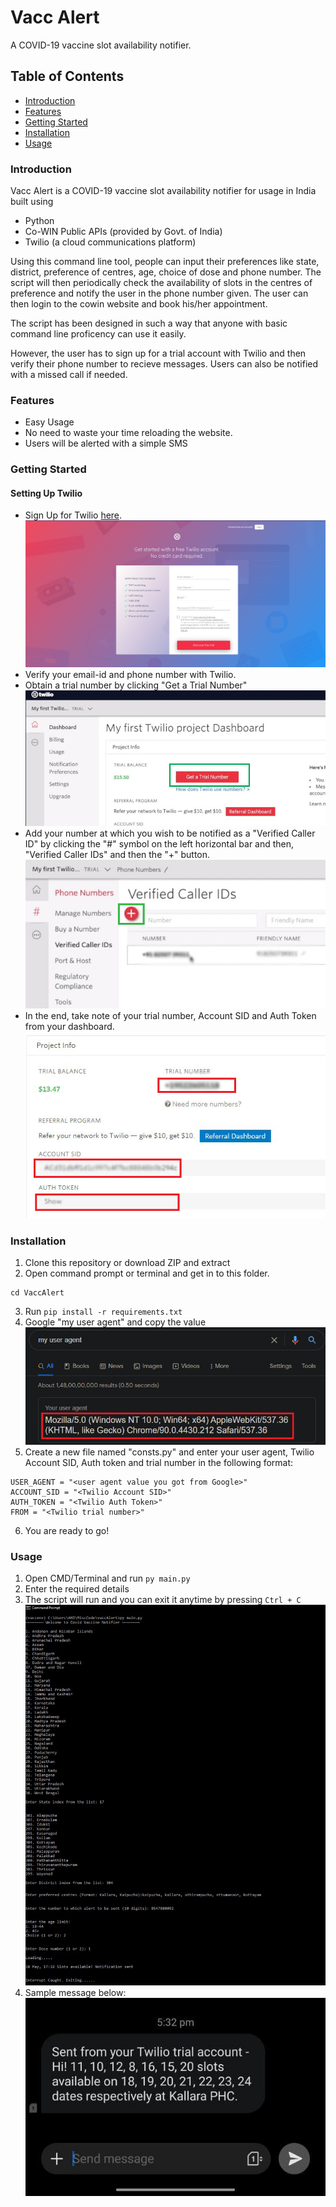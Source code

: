 # Vacc Alert

A COVID-19 vaccine slot availability notifier.

## Table of Contents

- [Introduction](#introduction)
- [Features](#features)
- [Getting Started](#getting-started)
- [Installation](#installation)
- [Usage](#usage)

### Introduction
 Vacc Alert is a COVID-19 vaccine slot availability notifier for usage in India built using
 * Python
 * Co-WIN Public APIs (provided by Govt. of India) 
 * Twilio (a cloud communications platform)

 Using this command line tool, people can input their preferences like state, district, preference of centres, age, choice of dose and phone number. The script will then periodically check the availability of slots in the centres of preference and notify the user in the phone number given. The user can then login to the cowin website and book his/her appointment. 

 The script has been designed in such a way that anyone with basic command line proficency can use it easily.

 However, the user has to sign up for a trial account with Twilio and then verify their phone number to recieve messages. Users can also be notified with a missed call if needed.

### Features
* Easy Usage
* No need to waste your time reloading the website.
* Users will be alerted with a simple SMS

### Getting Started

#### Setting Up Twilio
* Sign Up for Twilio [here](https://www.twilio.com/try-twilio).
![Sign Up](./img/1_signup.jpg)
* Verify your email-id and phone number with Twilio.
* Obtain a trial number by clicking "Get a Trial Number"
![Trial Number](./img/2_trial_number.jpg)
* Add your number at which you wish to be notified as a "Verified Caller ID" by clicking the "#" symbol on the left horizontal bar and then, "Verified Caller IDs" and then the "+" button.
![Caller ID](./img/3_callerid.jpg)
* In the end, take note of your trial number, Account SID and Auth Token from your dashboard.
![Take note](./img/dashboard.jpg)

### Installation

1. Clone this repository or download ZIP and extract
2. Open command prompt or terminal and get in to this folder.
```
cd VaccAlert
```
3. Run  ```pip install -r requirements.txt```
4. Google "my user agent" and copy the value
![User Agent](./img/useragent.jpg)
5. Create a new file named "consts.py" and enter your user agent, Twilio Account SID, Auth token and trial number in the following format:
```
USER_AGENT = "<user agent value you got from Google>"
ACCOUNT_SID = "<Twilio Account SID>"
AUTH_TOKEN = "<Twilio Auth Token>"
FROM = "<Twilio trial number>"
```
6. You are ready to go! 


### Usage

1. Open CMD/Terminal and run ```py main.py```
2. Enter the required details
3. The script will run and you can exit it anytime by pressing ```Ctrl + C```
![Usage](./img/usage.jpg)
4. Sample message below:
![Message](./img/msg.jpg)